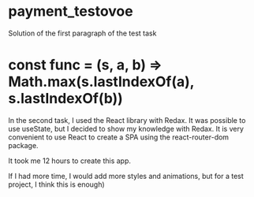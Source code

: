 # payment_testovoe

Solution of the first paragraph of the test task
# const func = (s, a, b) => Math.max(s.lastIndexOf(a), s.lastIndexOf(b))
 
In the second task, I used the React library with Redax. It was possible to use useState, but I decided to show my knowledge with Redax.
It is very convenient to use React to create a SPA using the react-router-dom package.

It took me 12 hours to create this app.

If I had more time, I would add more styles and animations, but for a test project, I think this is enough)
